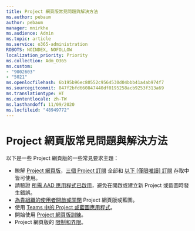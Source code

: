 ```yaml
---
title: Project 網頁版常見問題與解決方法
ms.author: pebaum
author: pebaum
manager: mnirkhe
ms.audience: Admin
ms.topic: article
ms.service: o365-administration
ROBOTS: NOINDEX, NOFOLLOW
localization_priority: Priority
ms.collection: Adm_O365
ms.custom:
- "9002603"
- "5021"
ms.openlocfilehash: 6b195b96ec80552c9564530d04bbb41a4ab974f7
ms.sourcegitcommit: 847f2bfd660847440df0195258acb9253f313a69
ms.translationtype: HT
ms.contentlocale: zh-TW
ms.lasthandoff: 11/09/2020
ms.locfileid: "48949772"
---
```

# <a name="project-for-the-web-common-issues-and-resolutions"></a>Project 網頁版常見問題與解決方法

以下是一些 Project 網頁版的一些常見要求主題：

- 瞭解 [Project 網頁版](https://support.microsoft.com/office/what-is-project-for-the-web-c19b2421-3c9d-4037-97c6-f66b6e1d2eb5)，[三個 Project 訂閱](https://products.office.com/project/compare-microsoft-project-management-software) 全部和 [以下 [僅限唯讀] 訂閱](https://docs.microsoft.com/project-for-the-web/office-365-user-view-access-to-project-and-roadmap) 存取中皆可使用。
- 請驗證 [所需 AAD 應用程式已啟用](https://techcommunity.microsoft.com/t5/project-support-blog/roadmap-have-you-disabled-some-necessary-services/ba-p/815067)，避免在開啟或建立新 Project 或藍圖時發生錯誤。
- [為貴組織的使用者開啟或關閉](https://docs.microsoft.com/project-for-the-web/turn-project-for-the-web-off) Project 網頁版或藍圖。
- 使用 [Teams 中的 Project 或藍圖應用程式](https://support.microsoft.com/office/2dc584e6-2f6c-4e2d-9008-0b3f6845eb52)。
- 開始使用 [Project 網頁版訓練](https://support.office.com/article/50bf3e29-0f0d-4b7a-9d2c-7c78389b67ad)。
- Project 網頁版的 [限制和界限](https://docs.microsoft.com/project-for-the-web/project-for-the-web-limits-and-boundaries)。

